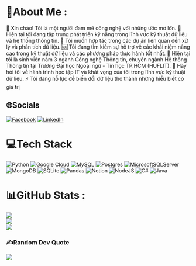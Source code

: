 # 💫About Me :
👋 Xin chào! Tôi là một người đam mê công nghệ với những ước mơ lớn.
🚀 Hiện tại tôi đang tập trung phát triển kỹ năng trong lĩnh vực kỹ thuật dữ liệu và hệ thống thông tin.
👥 Tôi muốn hợp tác trong các dự án liên quan đến xử lý và phân tích dữ liệu.
🆘 Tôi đang tìm kiếm sự hỗ trợ về các khái niệm nâng cao trong kỹ thuật dữ liệu và các phương pháp thực hành tốt nhất.
🌱 Hiện tại tôi là sinh viên năm 3 ngành Công nghệ Thông tin, chuyên ngành Hệ thống Thông tin tại Trường Đại học Ngoại ngữ - Tin học TP.HCM (HUFLIT).
💬 Hãy hỏi tôi về hành trình học tập IT và khát vọng của tôi trong lĩnh vực kỹ thuật dữ liệu.
⚡ Tôi đang nỗ lực để biến đổi dữ liệu thô thành những hiểu biết có giá trị

## 🌐Socials
[![Facebook](https://img.shields.io/badge/Facebook-%231877F2.svg?logo=Facebook&logoColor=white)](https://www.facebook.com/profile.php?id=100060686323494) [![LinkedIn](https://img.shields.io/badge/LinkedIn-%230077B5.svg?logo=linkedin&logoColor=white)](https://www.linkedin.com/in/kiet-phan-0b01aa2b9/) 

# 💻Tech Stack
![Python](https://img.shields.io/badge/python-3670A0?style=for-the-badge&logo=python&logoColor=ffdd54) ![Google Cloud](https://img.shields.io/badge/Google%20Cloud-%234285F4.svg?style=for-the-badge&logo=google-cloud&logoColor=white) ![MySQL](https://img.shields.io/badge/mysql-%2300f.svg?style=for-the-badge&logo=mysql&logoColor=white) ![Postgres](https://img.shields.io/badge/postgres-%23316192.svg?style=for-the-badge&logo=postgresql&logoColor=white) ![MicrosoftSQLServer](https://img.shields.io/badge/Microsoft%20SQL%20Sever-CC2927?style=for-the-badge&logo=microsoft%20sql%20server&logoColor=white) ![MongoDB](https://img.shields.io/badge/MongoDB-%234ea94b.svg?style=for-the-badge&logo=mongodb&logoColor=white) ![SQLite](https://img.shields.io/badge/sqlite-%2307405e.svg?style=for-the-badge&logo=sqlite&logoColor=white) ![Pandas](https://img.shields.io/badge/pandas-%23150458.svg?style=for-the-badge&logo=pandas&logoColor=white) ![Notion](https://img.shields.io/badge/Notion-%23000000.svg?style=for-the-badge&logo=notion&logoColor=white) ![NodeJS](https://img.shields.io/badge/node.js-6DA55F?style=for-the-badge&logo=node.js&logoColor=white) ![C#](https://img.shields.io/badge/c%23-%23239120.svg?style=for-the-badge&logo=c-sharp&logoColor=white) ![Java](https://img.shields.io/badge/java-%23ED8B00.svg?style=for-the-badge&logo=java&logoColor=white)
# 📊GitHub Stats :
![](https://github-readme-stats.vercel.app/api?username=pKietDE&theme=radical&hide_border=false&include_all_commits=false&count_private=false)<br/>
![](https://github-readme-streak-stats.herokuapp.com/?user=pKietDE&theme=radical&hide_border=false)<br/>
![](https://github-readme-stats.vercel.app/api/top-langs/?username=pKietDE&theme=radical&hide_border=false&include_all_commits=false&count_private=false&layout=compact)

### ✍️Random Dev Quote
![](https://quotes-github-readme.vercel.app/api?type=horizontal&theme=tokyonight)

